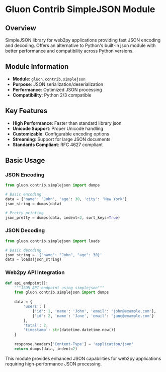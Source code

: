 # Gluon Contrib SimpleJSON Module

## Overview
SimpleJSON library for web2py applications providing fast JSON encoding and decoding. Offers an alternative to Python's built-in json module with better performance and compatibility across Python versions.

## Module Information
- **Module**: `gluon.contrib.simplejson`
- **Purpose**: JSON serialization/deserialization
- **Performance**: Optimized JSON processing
- **Compatibility**: Python 2/3 compatible

## Key Features
- **High Performance**: Faster than standard library json
- **Unicode Support**: Proper Unicode handling
- **Customizable**: Configurable encoding options
- **Streaming**: Support for large JSON documents
- **Standards Compliant**: RFC 4627 compliant

## Basic Usage

### JSON Encoding
```python
from gluon.contrib.simplejson import dumps

# Basic encoding
data = {'name': 'John', 'age': 30, 'city': 'New York'}
json_string = dumps(data)

# Pretty printing
json_pretty = dumps(data, indent=2, sort_keys=True)
```

### JSON Decoding
```python
from gluon.contrib.simplejson import loads

# Basic decoding
json_string = '{"name": "John", "age": 30}'
data = loads(json_string)
```

### Web2py API Integration
```python
def api_endpoint():
    """JSON API endpoint using simplejson"""
    from gluon.contrib.simplejson import dumps
    
    data = {
        'users': [
            {'id': 1, 'name': 'John', 'email': 'john@example.com'},
            {'id': 2, 'name': 'Jane', 'email': 'jane@example.com'}
        ],
        'total': 2,
        'timestamp': str(datetime.datetime.now())
    }
    
    response.headers['Content-Type'] = 'application/json'
    return dumps(data, indent=2)
```

This module provides enhanced JSON capabilities for web2py applications requiring high-performance JSON processing.